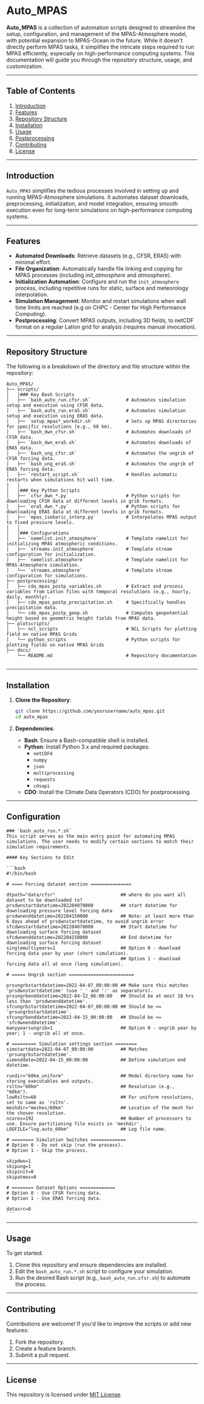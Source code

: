 
# Auto_MPAS

**Auto_MPAS** is a collection of automation scripts designed to streamline the setup, configuration, and management of the MPAS-Atmosphere model, with potential expansion to MPAS-Ocean in the future. While it doesn't directly perform MPAS tasks, it simplifies the intricate steps required to run MPAS efficiently, especially on high-performance computing systems. This documentation will guide you through the repository structure, usage, and customization.

---

## Table of Contents

1. [Introduction](#introduction)  
2. [Features](#features)  
3. [Repository Structure](#repository-structure)  
4. [Installation](#installation)  
5. [Usage](#usage)  
6. [Postprocessing](#postprocessing)  
7. [Contributing](#contributing)  
8. [License](#license)  

---

## Introduction

`Auto_MPAS` simplifies the tedious processes involved in setting up and running MPAS-Atmosphere simulations. It automates dataset downloads, preprocessing, initialization, and model integration, ensuring smooth execution even for long-term simulations on high-performance computing systems.

---

## Features

- **Automated Downloads**: Retrieve datasets (e.g., CFSR, ERA5) with minimal effort.  
- **File Organization**: Automatically handle file linking and copying for MPAS processes (including _init_atmosphere_ and _atmosphere_).  
- **Initialization Automation**: Configure and run the `init_atmosphere` process, including repetitive runs for static, surface and meteorology interpolation.  
- **Simulation Management**: Monitor and restart simulations when wall time limits are reached (e.g on CHPC - Center for High Performance Computing).  
- **Postprocessing**: Convert MPAS outputs, including 3D fields, to netCDF format on a regular Latlon grid for analysis (requires manual invocation).  

---

## Repository Structure
The following is a breakdown of the directory and file structure within the repository:

```
Auto_MPAS/
├── scripts/
│	│### Key Bash Scripts
│	├── `bash_auto_run.cfsr.sh`				# Automates simulation setup and execution using CFSR data.
│	├── `bash_auto_run.era5.sh`				# Automates simulation setup and execution using ERA5 data.
│	├── `setup_mpas*_workdir.sh`			# Sets up MPAS directories for specific resolutions (e.g., 60 km).
│	├── `bash_dwn_cfsr.sh`					# Automates downloads of CFSR data.
│	├── `bash_dwn_era5.sh`					# Automates downloads of ERA5 data.
│	├── `bash_ung_cfsr.sh`					# Automates the ungrib of CFSR forcing data.
│	├── `bash_ung_era5.sh`					# Automates the ungrib of ERA5 forcing data.
│	├── `restart_script.sh`					# Handles automatic restarts when simulations hit wall time.
│	│
│	│### Key Python Scripts
│	├── `cfsr_dwn_*.py`						# Python scripts for downloading CFSR data at different levels in grib formats.
│	├── `era5_dwn_*.py`						# Python scripts for downloading ERA5 data at different levels in grib formats.
│	├── `mpas_isobaric_interp.py`			# Interpolates MPAS output to fixed pressure levels.
│	│
│	│### Configurations
│	├── `namelist.init_atmosphere`			# Template namelist for initializing MPAS atmospheric conditions.
│	├── `streams.init_atmosphere`			# Template stream configuration for initialization.
│	├── `namelist.atmosphere`				# Template namelist for MPAS-Atmosphere simulation.
│	└── `streams.atmosphere`				# Template stream configuration for simulations.
├── postprocessing/
│   ├── cdo_mpas_postp_variables.sh			# Extract and process variables from Latlon files with temporal resolutions (e.g., hourly, daily, monthly).
│   ├── cdo_mpas_postp_precipitation.sh		# Specifically handles precipitation data.
│   └── cdo_mpas_postp_geop.sh				# Computes geopotential height based on geometric height fields from MPAS data.
├── plotscripts/
│   ├── ncl_scripts							# NCL Scripts for plotting field on native MPAS Grids
│	└── python_scripts						# Python scripts for plotting fields on native MPAS Grids
├── docs/
    └── README.md                			# Repository documentation
   
```

---

## Installation

1. **Clone the Repository**:  
   ```bash
   git clone https://github.com/yourusername/auto_mpas.git
   cd auto_mpas
   ```

2. **Dependencies**:  
   - **Bash**: Ensure a Bash-compatible shell is installed.  
   - **Python**: Install Python 3.x and required packages:
	  - `netCDF4`
	  - `numpy`
	  - `json`
	  - `multiprocessing`
	  - `requests`
	  - `cdsapi`
   - **CDO**: Install the Climate Data Operators (CDO) for postprocessing.

---

## Configuration
	### `bash_auto_run.*.sh`
	This script serves as the main entry point for automating MPAS simulations. The user needs to modify certain sections to match their simulation requirements.

	#### Key Sections to Edit

	```bash
	#!/bin/bash

	# ==== Forcing dataset section ===============

	dtpath="data/cfsr"                        ## where do you want all dataset to be downloaded to?
	prsdwnstartdatetime=202204070000          ## start datetime for downloading pressure level forcing data
	prsdwnenddatetime=202204150000            ## Note: at least more than 6 days ahead of prsdwnstartdatetime, to avoid ungrib error
	sfcdwnstartdatetime=202204070000          ## Start datetime for downloading surface forcing dataset
	sfcdwnenddatetime=202204150000            ## End datetime for downloading surface forcing dataset
	singlemultiyears=1                        ## Option 0 - download forcing data year by year (short simulation).
											  ## Option 1 - download forcing data all at once (long simulation).

	# ===== Ungrib section ========================

	prsungrbstartdatetime=2022-04-07_00:00:00 ## Make sure this matches 'prsdwnstartdatetime' (use '_' and ':' as separators).
	prsungrbenddatetime=2022-04-12_06:00:00   ## Should be at most 18 hrs less than 'prsdwnenddatetime'.
	sfcungrbstartdatetime=2022-04-07_00:00:00 ## Should be <= 'prsungrbstartdatetime'.
	sfcungrbenddatetime=2022-04-15_00:00:00   ## Should be <= 'sfcdwnenddatetime'.
	manyyearsungrib=1                         ## Option 0 - ungrib year by year; 1 - ungrib all at once.

	# ========= Simulation settings section ========
	simstartdate=2022-04-07_00:00:00          ## Matches 'prsungrbstartdatetime'.
	simenddate=2022-04-15_00:00:00            ## Define simulation end datetime.

	rundir="60km_uniform"                     ## Model directory name for storing executables and outputs.
	rsltn="60km"                              ## Resolution (e.g., "60km").
	lowRsltn=60                               ## For uniform resolutions, set to same as 'rsltn'.
	meshdir="meshes/60km"                     ## Location of the mesh for the chosen resolution.
	ncores=192                                ## Number of processors to use. Ensure partitioning file exists in 'meshdir'.
	LOGFILE="log.auto_60km"                   ## Log file name.

	# ======== Simulation Switches =============
	# Option 0 - Do not skip (run the process).
	# Option 1 - Skip the process.

	skipdwn=1
	skipung=1
	skipinit=0
	skipatmos=0

	# ======== Dataset Options =============
	# Option 0 - Use CFSR forcing data.
	# Option 1 - Use ERA5 forcing data.

	datasrc=0
	```

---

## Usage
To get started:
1. Clone this repository and ensure dependencies are installed.
2. Edit the `bash_auto_run.*.sh` script to configure your simulation.
3. Run the desired Bash script (e.g., `bash_auto_run.cfsr.sh`) to automate the process.

---

## Contributing

Contributions are welcome! If you'd like to improve the scripts or add new features:  
1. Fork the repository.  
2. Create a feature branch.  
3. Submit a pull request.

---

## License

This repository is licensed under [MIT License](LICENSE).
